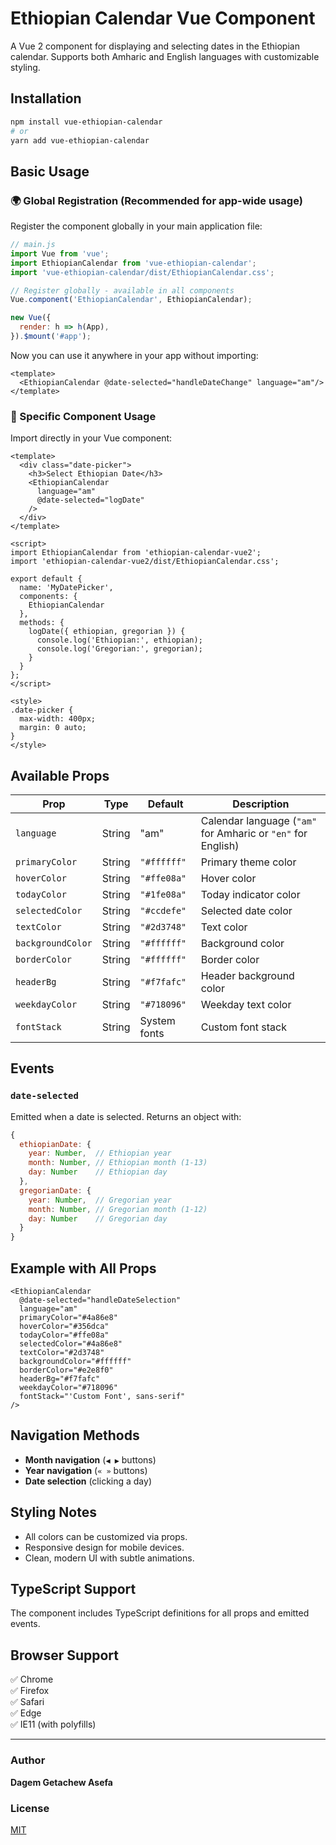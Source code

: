 # Ethiopian Calendar Vue Component

A Vue 2 component for displaying and selecting dates in the Ethiopian calendar. Supports both Amharic and English languages with customizable styling.

## Installation

```bash
npm install vue-ethiopian-calendar
# or
yarn add vue-ethiopian-calendar
```

## Basic Usage

### 🌍 Global Registration (Recommended for app-wide usage)

Register the component globally in your main application file:

```javascript
// main.js
import Vue from 'vue';
import EthiopianCalendar from 'vue-ethiopian-calendar';
import 'vue-ethiopian-calendar/dist/EthiopianCalendar.css';

// Register globally - available in all components
Vue.component('EthiopianCalendar', EthiopianCalendar);

new Vue({
  render: h => h(App),
}).$mount('#app');
```

Now you can use it anywhere in your app without importing:
```vue
<template>
  <EthiopianCalendar @date-selected="handleDateChange" language="am"/>
</template>
```

### 🎯 Specific Component Usage 

Import directly in your Vue component:

```vue
<template>
  <div class="date-picker">
    <h3>Select Ethiopian Date</h3>
    <EthiopianCalendar 
      language="am"
      @date-selected="logDate"
    />
  </div>
</template>

<script>
import EthiopianCalendar from 'ethiopian-calendar-vue2';
import 'ethiopian-calendar-vue2/dist/EthiopianCalendar.css';

export default {
  name: 'MyDatePicker',
  components: {
    EthiopianCalendar
  },
  methods: {
    logDate({ ethiopian, gregorian }) {
      console.log('Ethiopian:', ethiopian);
      console.log('Gregorian:', gregorian);
    }
  }
};
</script>

<style>
.date-picker {
  max-width: 400px;
  margin: 0 auto;
}
</style>
```

## Available Props

| Prop            | Type   | Default    | Description |
|---------------|--------|------------|-------------|
| `language`       | String | "am"       | Calendar language (`"am"` for Amharic or `"en"` for English) |
| `primaryColor`   | String | `"#ffffff"` | Primary theme color |
| `hoverColor`     | String | `"#ffe08a"` | Hover color |
| `todayColor`     | String | `"#1fe08a"` | Today indicator color |
| `selectedColor`  | String | `"#ccdefe"` | Selected date color |
| `textColor`      | String | `"#2d3748"` | Text color |
| `backgroundColor`| String | `"#ffffff"` | Background color |
| `borderColor`    | String | `"#ffffff"` | Border color |
| `headerBg`       | String | `"#f7fafc"` | Header background color |
| `weekdayColor`   | String | `"#718096"` | Weekday text color |
| `fontStack`      | String | System fonts | Custom font stack |

## Events

### `date-selected`

Emitted when a date is selected. Returns an object with:

```javascript
{
  ethiopianDate: {
    year: Number,  // Ethiopian year
    month: Number, // Ethiopian month (1-13)
    day: Number    // Ethiopian day
  },
  gregorianDate: {
    year: Number,  // Gregorian year
    month: Number, // Gregorian month (1-12)
    day: Number    // Gregorian day
  }
}
```

## Example with All Props

```vue
<EthiopianCalendar
  @date-selected="handleDateSelection"
  language="am"
  primaryColor="#4a86e8"
  hoverColor="#356dca"
  todayColor="#ffe08a"
  selectedColor="#4a86e8"
  textColor="#2d3748"
  backgroundColor="#ffffff"
  borderColor="#e2e8f0"
  headerBg="#f7fafc"
  weekdayColor="#718096"
  fontStack="'Custom Font', sans-serif"
/>
```

## Navigation Methods

- **Month navigation** (`◀ ▶` buttons)
- **Year navigation** (`« »` buttons)
- **Date selection** (clicking a day)

## Styling Notes

- All colors can be customized via props.
- Responsive design for mobile devices.
- Clean, modern UI with subtle animations.

## TypeScript Support

The component includes TypeScript definitions for all props and emitted events.

## Browser Support

✅ Chrome  
✅ Firefox  
✅ Safari  
✅ Edge  
✅ IE11 (with polyfills)

---

### Author
**Dagem Getachew Asefa**

### License
[MIT](LICENSE)

